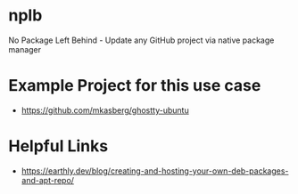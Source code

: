 # nplb
No Package Left Behind - Update any GitHub project via native package manager

# Example Project for this use case
- https://github.com/mkasberg/ghostty-ubuntu

# Helpful Links
- https://earthly.dev/blog/creating-and-hosting-your-own-deb-packages-and-apt-repo/
